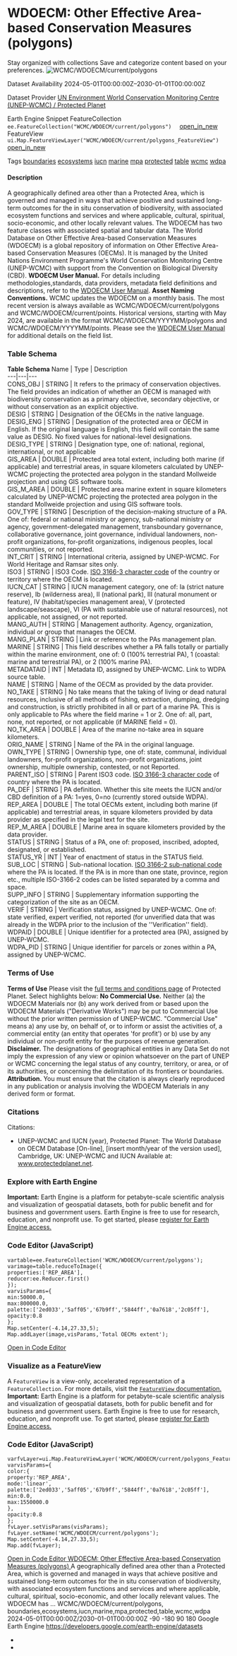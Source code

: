  
#  WDOECM: Other Effective Area-based Conservation Measures (polygons) 
Stay organized with collections  Save and categorize content based on your preferences. 
![WCMC/WDOECM/current/polygons](https://developers.google.com/earth-engine/datasets/images/WCMC/WCMC_WDOECM_current_polygons_sample.png) 

Dataset Availability
    2024-05-01T00:00:00Z–2030-01-01T00:00:00Z 

Dataset Provider
     [ UN Environment World Conservation Monitoring Centre (UNEP-WCMC) / Protected Planet ](https://www.protectedplanet.net/) 

Earth Engine Snippet
     FeatureCollection `    ee.FeatureCollection("WCMC/WDOECM/current/polygons")   ` [ open_in_new ](https://code.earthengine.google.com/?scriptPath=Examples:Datasets/WCMC/WCMC_WDOECM_current_polygons)      FeatureView  `    ui.Map.FeatureViewLayer("WCMC/WDOECM/current/polygons_FeatureView")   ` [ open_in_new ](https://code.earthengine.google.com/?scriptPath=Examples:Datasets/WCMC/WCMC_WDOECM_current_polygons_FeatureView) 

Tags
     [boundaries](https://developers.google.com/earth-engine/datasets/tags/boundaries) [ecosystems](https://developers.google.com/earth-engine/datasets/tags/ecosystems) [iucn](https://developers.google.com/earth-engine/datasets/tags/iucn) [marine](https://developers.google.com/earth-engine/datasets/tags/marine) [mpa](https://developers.google.com/earth-engine/datasets/tags/mpa) [protected](https://developers.google.com/earth-engine/datasets/tags/protected) [table](https://developers.google.com/earth-engine/datasets/tags/table) [wcmc](https://developers.google.com/earth-engine/datasets/tags/wcmc) [wdpa](https://developers.google.com/earth-engine/datasets/tags/wdpa)
#### Description
A geographically defined area other than a Protected Area, which is governed and managed in ways that achieve positive and sustained long-term outcomes for the in situ conservation of biodiversity, with associated ecosystem functions and services and where applicable, cultural, spiritual, socio-economic, and other locally relevant values.
The WDOECM has two feature classes with associated spatial and tabular data. The World Database on Other Effective Area-based Conservation Measures (WDOECM) is a global repository of information on Other Effective Area-based Conservation Measures (OECMs). It is managed by the United Nations Environment Programme's World Conservation Monitoring Centre (UNEP-WCMC) with support from the Convention on Biological Diversity (CBD).
**WDOECM User Manual.** For details including methodologies,standards, data providers, metadata field definitions and descriptions, refer to the [WDOECM User Manual](https://wdpa.s3-eu-west-1.amazonaws.com/WDPA_Manual/English/WDPA_WDOECM_Manual_1_6.pdf).
**Asset Naming Conventions.** WCMC updates the WDOECM on a monthly basis. The most recent version is always available as WCMC/WDOECM/current/polygons and WCMC/WDOECM/current/points. Historical versions, starting with May 2024, are available in the format WCMC/WDOECM/YYYYMM/polygons and WCMC/WDOECM/YYYYMM/points.
Please see the [WDOECM User Manual](https://wdpa.s3-eu-west-1.amazonaws.com/WDPA_Manual/English/WDPA_WDOECM_Manual_1_6.pdf) for additional details on the field list.
### Table Schema
**Table Schema**
Name | Type | Description  
---|---|---  
CONS_OBJ | STRING | It refers to the primacy of conservation objectives. The field provides an indication of whether an OECM is managed with biodiversity conservation as a primary objective, secondary objective, or without conservation as an explicit objective.  
DESIG | STRING | Designation of the OECMs in the native language.  
DESIG_ENG | STRING | Designation of the protected area or OECM in English. If the original language is English, this field will contain the same value as DESIG. No fixed values for national-level designations.  
DESIG_TYPE | STRING | Designation type, one of: national, regional, international, or not applicable  
GIS_AREA | DOUBLE | Protected area total extent, including both marine (if applicable) and terrestrial areas, in square kilometers calculated by UNEP-WCMC projecting the protected area polygon in the standard Mollweide projection and using GIS software tools.  
GIS_M_AREA | DOUBLE | Protected area marine extent in square kilometers calculated by UNEP-WCMC projecting the protected area polygon in the standard Mollweide projection and using GIS software tools.  
GOV_TYPE | STRING | Description of the decision-making structure of a PA. One of: federal or national ministry or agency, sub-national ministry or agency, government-delegated management, transboundary governance, collaborative governance, joint governance, individual landowners, non-profit organizations, for-profit organizations, indigenous peoples, local communities, or not reported.  
INT_CRIT | STRING | International criteria, assigned by UNEP-WCMC. For World Heritage and Ramsar sites only.  
ISO3 | STRING | ISO3 Code. [ISO 3166-3 character code](https://en.wikipedia.org/wiki/ISO_3166-3) of the country or territory where the OECM is located.  
IUCN_CAT | STRING | IUCN management category, one of: Ia (strict nature reserve), Ib (wilderness area), II (national park), III (natural monument or feature), IV (habitat/species management area), V (protected landscape/seascape), VI (PA with sustainable use of natural resources), not applicable, not assigned, or not reported.  
MANG_AUTH | STRING | Management authority. Agency, organization, individual or group that manages the OECM.  
MANG_PLAN | STRING | Link or reference to the PAs management plan.  
MARINE | STRING | This field describes whether a PA falls totally or partially within the marine environment, one of: 0 (100% terrestrial PA), 1 (coastal: marine and terrestrial PA), or 2 (100% marine PA).  
METADATAID | INT | Metadata ID, assigned by UNEP-WCMC. Link to WDPA source table.  
NAME | STRING | Name of the OECM as provided by the data provider.  
NO_TAKE | STRING | No take means that the taking of living or dead natural resources, inclusive of all methods of fishing, extraction, dumping, dredging and construction, is strictly prohibited in all or part of a marine PA. This is only applicable to PAs where the field marine = 1 or 2. One of: all, part, none, not reported, or not applicable (if MARINE field = 0).  
NO_TK_AREA | DOUBLE | Area of the marine no-take area in square kilometers.  
ORIG_NAME | STRING | Name of the PA in the original language.  
OWN_TYPE | STRING | Ownership type, one of: state, communal, individual landowners, for-profit organizations, non-profit organizations, joint ownership, multiple ownership, contested, or not Reported.  
PARENT_ISO | STRING | Parent ISO3 code. [ISO 3166-3 character code](https://en.wikipedia.org/wiki/ISO_3166-3) of country where the PA is located.  
PA_DEF | STRING | PA definition. Whether this site meets the IUCN and/or CBD definition of a PA: 1=yes, 0=no (currently stored outside WDPA).  
REP_AREA | DOUBLE | The total OECMs extent, including both marine (if applicable) and terrestrial areas, in square kilometers provided by data provider as specified in the legal text for the site.  
REP_M_AREA | DOUBLE | Marine area in square kilometers provided by the data provider.  
STATUS | STRING | Status of a PA, one of: proposed, inscribed, adopted, designated, or established.  
STATUS_YR | INT | Year of enactment of status in the STATUS field.  
SUB_LOC | STRING | Sub-national location. [ISO 3166-2 sub-national code](https://en.wikipedia.org/wiki/ISO_3166-2) where the PA is located. If the PA is in more than one state, province, region etc., multiple ISO-3166-2 codes can be listed separated by a comma and space.  
SUPP_INFO | STRING | Supplementary information supporting the categorization of the site as an OECM.  
VERIF | STRING | Verification status, assigned by UNEP-WCMC. One of: state verified, expert verified, not reported (for unverified data that was already in the WDPA prior to the inclusion of the ''Verification'' field).  
WDPAID | DOUBLE | Unique identifier for a protected area (PA), assigned by UNEP-WCMC.  
WDPA_PID | STRING | Unique identifier for parcels or zones within a PA, assigned by UNEP-WCMC.  
### Terms of Use
**Terms of Use**
Please visit the [full terms and conditions page](https://www.protectedplanet.net/c/terms-and-conditions) of Protected Planet. Select highlights below:
**No Commercial Use.** Neither (a) the WDOECM Materials nor (b) any work derived from or based upon the WDOECM Materials ("Derivative Works") may be put to Commercial Use without the prior written permission of UNEP-WCMC. "Commercial Use" means a) any use by, on behalf of, or to inform or assist the activities of, a commercial entity (an entity that operates 'for profit') or b) use by any individual or non-profit entity for the purposes of revenue generation.
**Disclaimer.** The designations of geographical entities in any Data Set do not imply the expression of any view or opinion whatsoever on the part of UNEP or WCMC concerning the legal status of any country, territory, or area, or of its authorities, or concerning the delimitation of its frontiers or boundaries.
**Attribution.** You must ensure that the citation is always clearly reproduced in any publication or analysis involving the WDOECM Materials in any derived form or format.
### Citations
Citations:
  * UNEP-WCMC and IUCN (year), Protected Planet: The World Database on OECM Database [On-line], [insert month/year of the version used], Cambridge, UK: UNEP-WCMC and IUCN Available at: www.protectedplanet.net.


### Explore with Earth Engine
**Important:** Earth Engine is a platform for petabyte-scale scientific analysis and visualization of geospatial datasets, both for public benefit and for business and government users. Earth Engine is free to use for research, education, and nonprofit use. To get started, please [register for Earth Engine access.](https://console.cloud.google.com/earth-engine)
### Code Editor (JavaScript)
```
vartable=ee.FeatureCollection('WCMC/WDOECM/current/polygons');
varimage=table.reduceToImage({
properties:['REP_AREA'],
reducer:ee.Reducer.first()
});
varvisParams={
min:50000.0,
max:800000.0,
palette:['2ed033','5aff05','67b9ff','5844ff','0a7618','2c05ff'],
opacity:0.8
};
Map.setCenter(-4.14,27.33,5);
Map.addLayer(image,visParams,'Total OECMs extent');
```
[ Open in Code Editor ](https://code.earthengine.google.com/?scriptPath=Examples:Datasets/WCMC/WCMC_WDOECM_current_polygons)
### Visualize as a FeatureView
A `FeatureView` is a view-only, accelerated representation of a `FeatureCollection`. For more details, visit the [ `FeatureView` documentation. ](https://developers.google.com/earth-engine/guides/featureview_overview)
**Important:** Earth Engine is a platform for petabyte-scale scientific analysis and visualization of geospatial datasets, both for public benefit and for business and government users. Earth Engine is free to use for research, education, and nonprofit use. To get started, please [register for Earth Engine access.](https://console.cloud.google.com/earth-engine)
### Code Editor (JavaScript)
```
varfvLayer=ui.Map.FeatureViewLayer('WCMC/WDOECM/current/polygons_FeatureView');
varvisParams={
color:{
property:'REP_AREA',
mode:'linear',
palette:['2ed033','5aff05','67b9ff','5844ff','0a7618','2c05ff'],
min:0.0,
max:1550000.0
},
opacity:0.8
};
fvLayer.setVisParams(visParams);
fvLayer.setName('WCMC/WDOECM/current/polygons');
Map.setCenter(-4.14,27.33,5);
Map.add(fvLayer);
```
[ Open in Code Editor ](https://code.earthengine.google.com/?scriptPath=Examples:Datasets/WCMC/WCMC_WDOECM_current_polygons_FeatureView)
[ WDOECM: Other Effective Area-based Conservation Measures (polygons) ](https://developers.google.com/earth-engine/datasets/catalog/WCMC_WDOECM_current_polygons)
A geographically defined area other than a Protected Area, which is governed and managed in ways that achieve positive and sustained long-term outcomes for the in situ conservation of biodiversity, with associated ecosystem functions and services and where applicable, cultural, spiritual, socio-economic, and other locally relevant values. The WDOECM has …
WCMC/WDOECM/current/polygons, boundaries,ecosystems,iucn,marine,mpa,protected,table,wcmc,wdpa 
2024-05-01T00:00:00Z/2030-01-01T00:00:00Z
-90 -180 90 180 
Google Earth Engine
https://developers.google.com/earth-engine/datasets
  * [ ](https://doi.org/https://www.protectedplanet.net/)
  * [ ](https://doi.org/https://developers.google.com/earth-engine/datasets/catalog/WCMC_WDOECM_current_polygons)


